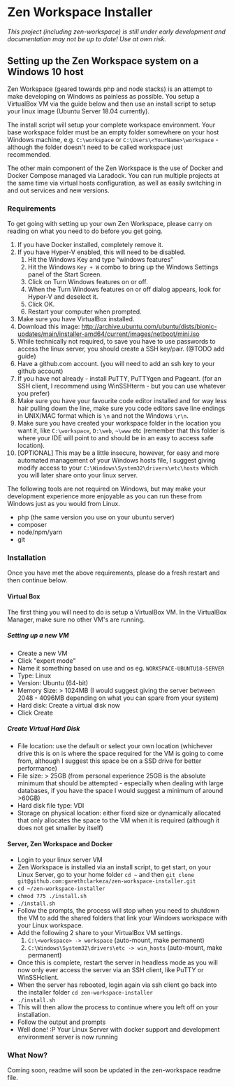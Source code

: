 # Zen Workspace Installer

*This project (including zen-workspace) is still under early development and documentation may not be up to date! Use at own risk.*

## Setting up the Zen Workspace system on a Windows 10 host

Zen Workspace (geared towards php and node stacks) is an attempt to make developing on Windows as painless as possible. You setup a VirtualBox VM via the guide below and then use an install script to setup your linux image (Ubuntu Server 18.04 currently).

The install script will setup your complete workspace environment. Your base workspace folder must be an empty folder somewhere on your host Windows machine, e.g. ```C:\workspace``` or ```C:\Users\<YourName>\workspace``` - although the folder doesn't need to be called workspace just recommended.

The other main component of the Zen Workspace is the use of Docker and Docker Compose managed via Laradock. You can run multiple projects at the same time via virtual hosts configuration, as well as easily switching in and out services and new versions.

### Requirements

To get going with setting up your own Zen Workspace, please carry on reading on what you need to do before you get going.

1. If you have Docker installed, completely remove it.
1. If you have Hyper-V enabled, this will need to be disabled.
    1. Hit the Windows Key and type “windows features”
    1. Hit the Windows ```Key + W``` combo to bring up the Windows Settings panel of the Start Screen.
    1. Click on Turn Windows features on or off.
    1. When the Turn Windows features on or off dialog appears, look for Hyper-V and deselect it.
    1. Click OK.
    1. Restart your computer when prompted.
1. Make sure you have VirtualBox installed.
1. Download this image: http://archive.ubuntu.com/ubuntu/dists/bionic-updates/main/installer-amd64/current/images/netboot/mini.iso
1. While technically not required, to save you have to use passwords to access the linux server, you should create a SSH key/pair. (@TODO add guide)
1. Have a github.com account. (you will need to add an ssh key to your github account)
1. If you have not already - install PuTTY, PuTTYgen and Pageant. (for an SSH client, I recommend using WinSSHterm - but you can use whatever you prefer)
1. Make sure you have your favourite code editor installed and for way less hair pulling down the line, make sure you code editors save line endings in UNIX/MAC format which is ```\n``` and not the Windows ```\r\n```.
1. Make sure you have created your workspace folder in the location you want it, like ```C:\workspace```, ```D:\web```, ```~\www``` etc (remember that this folder is where your IDE will point to and should be in an easy to access safe location).
1. [OPTIONAL] This may be a little insecure, however, for easy and more automated management of your Windows hosts file, I suggest giving modify access to your ```C:\Windows\System32\drivers\etc\hosts``` which you will later share onto your linux server.

The following tools are not required on Windows, but may make your development experience more enjoyable as you can run these from Windows just as you would from Linux.

 - php (the same version you use on your ubuntu server)
 - composer
 - node/npm/yarn
 - git

### Installation
Once you have met the above requirements, please do a fresh restart and then continue below.

#### Virtual Box
The first thing you will need to do is setup a VirtualBox VM. In the VirtualBox Manager, make sure no other VM's are running.

##### Setting up a new VM
 - Create a new VM
 - Click "expert mode"
 - Name it something based on use and os eg. ```WORKSPACE-UBUNTU18-SERVER```
 - Type: Linux
 - Version: Ubuntu (64-bit)
 - Memory Size: > 1024MB (I would suggest giving the server between 2048 - 4096MB depending on what you can spare from your system)
 - Hard disk: Create a virtual disk now
 - Click Create

##### Create Virtual Hard Disk
 - File location: use the default or select your own location (whichever drive this is on is where the space required for the VM is going to come from, although I suggest this space be on a SSD drive for better performance)
 - File size: > 25GB (from personal experience 25GB is the absolute minimum that should be attempted - especially when dealing with large databases, if you have the space I would suggest a minimum of around >60GB)
 - Hard disk file type: VDI
 - Storage on physical location: either fixed size or dynamically allocated that only allocates the space to the VM when it is required (although it does not get smaller by itself)

#### Server, Zen Workspace and Docker
 - Login to your linux server VM
 - Zen Workspace is installed via an install script, to get start, on your Linux Server, go to your home folder ```cd ~``` and then ```git clone git@github.com:garethclarkeza/zen-workspace-installer.git```
 - ```cd ~/zen-workspace-installer```
 - ```chmod 775 ./install.sh```
 - ```./install.sh```
 - Follow the prompts, the process will stop when you need to shutdown the VM to add the shared folders that link your Windows workspace with your Linux workspace.
 - Add the following 2 share to your VirtualBox VM settings.
    1. ```C:\<workspace> -> workspace``` (auto-mount, make permanent)
    1. ```C:\Windows\System32\drivers\etc -> win_hosts``` (auto-mount, make permanent)
 - Once this is complete, restart the server in headless mode as you will now only ever access the server via an SSH client, like PuTTY or WinSSHclient.
 - When the server has rebooted, login again via ssh client go back into the installer folder ```cd zen-workspace-installer```
 - ```./install.sh```
 - This will then allow the process to continue where you left off on your installation.
 - Follow the output and prompts
 - Well done! :P Your Linux Server with docker support and development environment server is now running

### What Now?
Coming soon, readme will soon be updated in the zen-workspace readme file.
